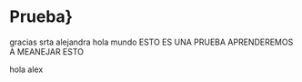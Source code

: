 # Prueba}


gracias srta alejandra
hola mundo
ESTO ES UNA PRUEBA
APRENDEREMOS A MEANEJAR ESTO

hola alex